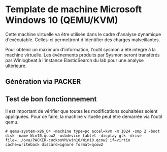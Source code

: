 # Template de machine Microsoft Windows 10 (QEMU/KVM)

Cette machine virtuelle va être utilisée dans le cadre d'analyse dynamique d'exécutable.
Celles-ci permettront d'identifier des charges malveillantes.

Pour obtenir un maximum d'information, l'outil sysmon a été integré à la machine virtuelle. 
Les événements produits par Sysmon seront transférés par Winlogbeat à l'instance ElasticSearch du lab pour une analyse ultérieure.

## Génération via PACKER

## Test de bon fonctionnement

Il est important de vérifier que toutes les modifications souhaitées soient appliquées.
Pour ce faire, la machine virtuelle peut être démarrée via l'outil qemu.

```
# qemu-system-x86_64 -machine type=pc accel=kvm -m 1024 -smp 2 -boot disk -name Win10.qcow2 -usbdevice tablet -display gtk -drive file=../ova/PACKER-cuckooVM/win10/Win10.qcow2 if=virtio cache=writeback discard=ignore format=qcow2
```
